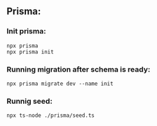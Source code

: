 ## Prisma:
### Init prisma:
```
npx prisma
npx prisma init
```
### Running migration after schema is ready:
```
npx prisma migrate dev --name init
```
### Runnig seed:
```
npx ts-node ./prisma/seed.ts
```
